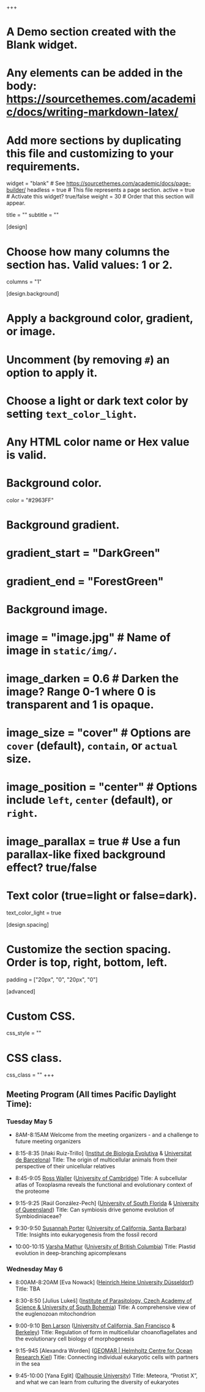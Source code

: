 +++
# A Demo section created with the Blank widget.
# Any elements can be added in the body: https://sourcethemes.com/academic/docs/writing-markdown-latex/
# Add more sections by duplicating this file and customizing to your requirements.

widget = "blank"  # See https://sourcethemes.com/academic/docs/page-builder/
headless = true  # This file represents a page section.
active = true  # Activate this widget? true/false
weight = 30  # Order that this section will appear.

title = ""
subtitle = ""

[design]
  # Choose how many columns the section has. Valid values: 1 or 2.
  columns = "1"

[design.background]
  # Apply a background color, gradient, or image.
  #   Uncomment (by removing `#`) an option to apply it.
  #   Choose a light or dark text color by setting `text_color_light`.
  #   Any HTML color name or Hex value is valid.

  # Background color.
   color = "#2963FF"

  # Background gradient.
  # gradient_start = "DarkGreen"
  # gradient_end = "ForestGreen"

  # Background image.
  # image = "image.jpg"  # Name of image in `static/img/`.
  # image_darken = 0.6  # Darken the image? Range 0-1 where 0 is transparent and 1 is opaque.
  # image_size = "cover"  #  Options are `cover` (default), `contain`, or `actual` size.
  # image_position = "center"  # Options include `left`, `center` (default), or `right`.
  # image_parallax = true  # Use a fun parallax-like fixed background effect? true/false

  # Text color (true=light or false=dark).
  text_color_light = true

[design.spacing]
  # Customize the section spacing. Order is top, right, bottom, left.
  padding = ["20px", "0", "20px", "0"]

[advanced]
 # Custom CSS.
 css_style = ""

 # CSS class.
 css_class = ""
+++

## Meeting Program (All times Pacific Daylight Time):

### Tuesday May 5

- 8AM-8:15AM
Welcome from the meeting organizers - and a challenge to future meeting organizers

- 8:15-8:35
[Iñaki Ruiz-Trillo] ([Institut de Biologia Evolutiva](https://www.ibe.upf-csic.es) & [Universitat de Barcelona](https://www.ub.edu/web/ub/en/))
Title: The origin of multicellular animals from their perspective of their unicellular relatives

- 8:45-9:05
[Ross Waller](https://fonamental.github.io/author/ross-waller/) ([University of Cambridge](https://www.cam.ac.uk))
Title: A subcellular atlas of Toxoplasma reveals the functional and evolutionary context of the proteome

- 9:15-9:25
[Raúl González-Pech] ([University of South Florida](https://www.usf.edu) & [University of Queensland](https://www.uq.edu.au))
Title: Can symbiosis drive genome evolution of Symbiodiniaceae?

- 9:30-9:50
[Susannah Porter](https://fonamental.github.io/author/susannah-porter/) ([University of California, Santa Barbara](https://www.ucsb.edu))
Title: Insights into eukaryogenesis from the fossil record

- 10:00-10:15
[Varsha Mathur](https://fonamental.github.io/author/varsha-mathur/) ([University of British Columbia](https://www.ubc.ca))
Title: Plastid evolution in deep-branching apicomplexans


### Wednesday May 6

- 8:00AM-8:20AM
[Eva Nowack] ([Heinrich Heine University Düsseldorf](https://www.uni-duesseldorf.de/home/en/home.html))
Title: TBA

- 8:30-8:50
[Julius Lukeš] ([Institute of Parasitology, Czech Academy of Science & University of South Bohemia](https://www.paru.cas.cz/en/))
Title: A comprehensive view of the euglenozoan mitochondrion

- 9:00-9:10
[Ben Larson](https://fonamental.github.io/author/ben-larson/) ([University of California, San Francisco](https://www.ucsf.edu) & [Berkeley](https://www.berkeley.edu))
Title: Regulation of form in multicellular choanoflagellates and the evolutionary cell biology of morphogenesis

- 9:15-945
[Alexandra Worden] ([GEOMAR | Helmholtz Centre for Ocean Research Kiel](https://www.geomar.de/en/))
Title: Connecting individual eukaryotic cells with partners in the sea

- 9:45-10:00
[Yana Eglit] ([Dalhousie University](https://www.dal.ca))
Title: Meteora, “Protist X”, and what we can learn from culturing the diversity of eukaryotes
